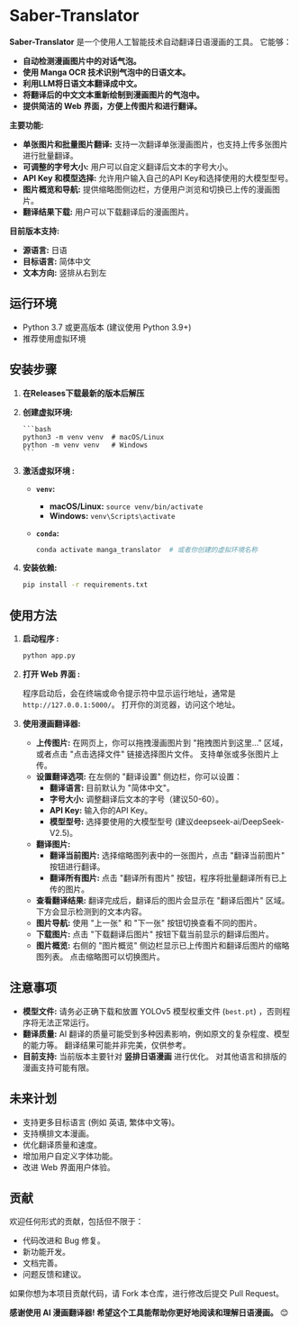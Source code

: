 # Saber-Translator

**Saber-Translator** 是一个使用人工智能技术自动翻译日语漫画的工具。 它能够：

*   **自动检测漫画图片中的对话气泡。**
*   **使用 Manga OCR 技术识别气泡中的日语文本。**
*   **利用LLM将日语文本翻译成中文。**
*   **将翻译后的中文文本重新绘制到漫画图片的气泡中。**
*   **提供简洁的 Web 界面，方便上传图片和进行翻译。**

**主要功能:**

*   **单张图片和批量图片翻译:** 支持一次翻译单张漫画图片，也支持上传多张图片进行批量翻译。
*   **可调整的字号大小:** 用户可以自定义翻译后文本的字号大小。
*   **API Key 和模型选择:**  允许用户输入自己的API Key和选择使用的大模型型号。
*   **图片概览和导航:**  提供缩略图侧边栏，方便用户浏览和切换已上传的漫画图片。
*   **翻译结果下载:**  用户可以下载翻译后的漫画图片。

**目前版本支持:**

*   **源语言:** 日语
*   **目标语言:** 简体中文
*   **文本方向:** 竖排从右到左

## 运行环境

*   Python 3.7 或更高版本 (建议使用 Python 3.9+)
*   推荐使用虚拟环境

## 安装步骤

1.  **在Releases下载最新的版本后解压**

2.  **创建虚拟环境:**

        ```bash
        python3 -m venv venv  # macOS/Linux
        python -m venv venv   # Windows
        ```
3.  **激活虚拟环境 :**

    *   **`venv`:**
        *   **macOS/Linux:** `source venv/bin/activate`
        *   **Windows:** `venv\Scripts\activate`

    *   **`conda`:**
        ```bash
        conda activate manga_translator  # 或者你创建的虚拟环境名称
        ```

4.  **安装依赖:**

    ```bash
    pip install -r requirements.txt
    ```

## 使用方法 

1.  **启动程序 :**

    ```bash
    python app.py
    ```

2.  **打开 Web 界面 :**

    程序启动后，会在终端或命令提示符中显示运行地址，通常是 `http://127.0.0.1:5000/`。  打开你的浏览器，访问这个地址。

3.  **使用漫画翻译器:**

    *   **上传图片:**  在网页上，你可以拖拽漫画图片到 "拖拽图片到这里..." 区域，或者点击 "点击选择文件" 链接选择图片文件。 支持单张或多张图片上传。
    *   **设置翻译选项:**  在左侧的 "翻译设置" 侧边栏，你可以设置：
        *   **翻译语言:**  目前默认为 "简体中文"。
        *   **字号大小:**  调整翻译后文本的字号（建议50-60）。
        *   **API Key:**  输入你的API Key。
        *   **模型型号:**  选择要使用的大模型型号 (建议deepseek-ai/DeepSeek-V2.5)。
    *   **翻译图片:**
        *   **翻译当前图片:**  选择缩略图列表中的一张图片，点击 "翻译当前图片" 按钮进行翻译。
        *   **翻译所有图片:**  点击 "翻译所有图片" 按钮，程序将批量翻译所有已上传的图片。
    *   **查看翻译结果:**  翻译完成后，翻译后的图片会显示在 "翻译后图片" 区域。  下方会显示检测到的文本内容。
    *   **图片导航:**  使用 "上一张" 和 "下一张" 按钮切换查看不同的图片。
    *   **下载图片:**  点击 "下载翻译后图片" 按钮下载当前显示的翻译后图片。
    *   **图片概览:**  右侧的 "图片概览" 侧边栏显示已上传图片和翻译后图片的缩略图列表。 点击缩略图可以切换图片。

## 注意事项 

*   **模型文件:**  请务必正确下载和放置 YOLOv5 模型权重文件 (`best.pt`) ，否则程序将无法正常运行。
*   **翻译质量:**  AI 翻译的质量可能受到多种因素影响，例如原文的复杂程度、模型的能力等。  翻译结果可能并非完美，仅供参考。
*   **目前支持:**  当前版本主要针对 **竖排日语漫画** 进行优化。  对其他语言和排版的漫画支持可能有限。

## 未来计划

*   支持更多目标语言 (例如 英语, 繁体中文等)。
*   支持横排文本漫画。
*   优化翻译质量和速度。
*   增加用户自定义字体功能。
*   改进 Web 界面用户体验。

## 贡献

欢迎任何形式的贡献，包括但不限于：

*   代码改进和 Bug 修复。
*   新功能开发。
*   文档完善。
*   问题反馈和建议。

如果你想为本项目贡献代码，请 Fork 本仓库，进行修改后提交 Pull Request。

**感谢使用 AI 漫画翻译器!  希望这个工具能帮助你更好地阅读和理解日语漫画。** 😊

